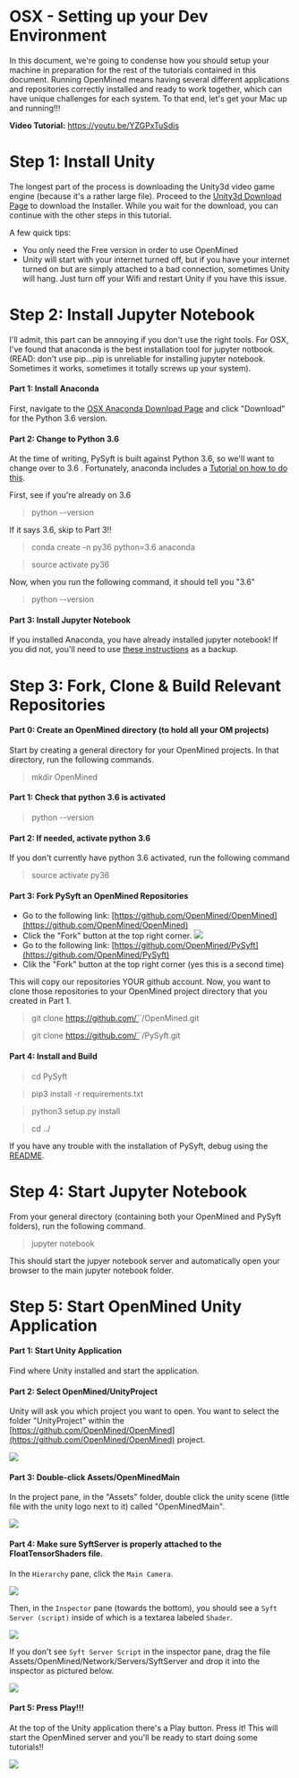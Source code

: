 # OSX - Setting up your Dev Environment

In this document, we're going to condense how you should setup your machine in preparation for the rest of the tutorials contained in this document. Running OpenMined means having several different applications and repositories correctly installed and ready to work together, which can have unique challenges for each system. To that end, let's get your Mac up and running!!!

**Video Tutorial:** https://youtu.be/YZGPxTuSdis

# Step 1: Install Unity

The longest part of the process is downloading the Unity3d video game engine (because it's a rather large file). Proceed to the [Unity3d Download Page](https://store.unity.com/download?ref=personal) to download the Installer. While you wait for the download, you can continue with the other steps in this tutorial.

A few quick tips:

* You only need the Free version in order to use OpenMined
* Unity will start with your internet turned off, but if you have your internet turned on but are simply attached to a bad connection, sometimes Unity will hang. Just turn off your Wifi and restart Unity if you have this issue.

# Step 2: Install Jupyter Notebook

I'll admit, this part can be annoying if you don't use the right tools. For OSX, I've found that anaconda is the best installation tool for jupyter notbook. (READ: don't use pip...pip is unreliable for installing jupyter notebook. Sometimes it works, sometimes it totally screws up your system).

#### Part 1: Install Anaconda
First, navigate to the [OSX Anaconda Download Page](https://www.anaconda.com/download/#macos) and click "Download" for the Python 3.6 version.

#### Part 2: Change to Python 3.6
At the time of writing, PySyft is built against Python 3.6, so we'll want to change over to 3.6 . Fortunately, anaconda includes a [Tutorial on how to do this](https://conda.io/docs/user-guide/tasks/manage-python.html).

First, see if you're already on 3.6

>python --version

If it says 3.6, skip to Part 3!!

>conda create -n py36 python=3.6 anaconda

>source activate py36

Now, when you run the following command, it should tell you "3.6"
>python --version

#### Part 3: Install Jupyter Notebook

If you installed Anaconda, you have already installed jupyter notebook! If you did not, you'll need to use [these instructions](http://jupyter.readthedocs.io/en/latest/install.html) as a backup.

# Step 3: Fork, Clone & Build Relevant Repositories

#### Part 0: Create an OpenMined directory (to hold all your OM projects)
Start by creating a general directory for your OpenMined projects. In that directory, run the following commands.
> mkdir OpenMined

#### Part 1: Check that python 3.6 is activated
>python --version

#### Part 2: If needed, activate python 3.6
If you don't currently have python 3.6 activated, run the following command

>source activate py36

#### Part 3: Fork PySyft an OpenMined Repositories

- Go to the following link: [https://github.com/OpenMined/OpenMined](https://github.com/OpenMined/OpenMined)
- Click the "Fork" button at the top right corner.
![](../resources/images/fork.png)
- Go to the following link: [https://github.com/OpenMined/PySyft](https://github.com/OpenMined/PySyft)
- Clik the "Fork" button at the top right corner (yes this is a second time)

This will copy our repositories YOUR github account. Now, you want to clone those repositories to your OpenMined project directory that you created in Part 1.

> git clone https://github.com/`<your github username>`/OpenMined.git

> git clone https://github.com/`<your github username>`/PySyft.git

#### Part 4: Install and Build


> cd PySyft

> pip3 install -r requirements.txt

> python3 setup.py install

> cd ../

If you have any trouble with the installation of PySyft, debug using the [README](https://github.com/OpenMined/PySyft).

# Step 4: Start Jupyter Notebook

From your general directory (containing both your OpenMined and PySyft folders), run the following command.

>jupyter notebook

This should start the jupyer notebook server and automatically open your browser to the main jupyter notebook folder.

# Step 5: Start OpenMined Unity Application

#### Part 1: Start Unity Application

Find where Unity installed and start the application.

#### Part 2: Select OpenMined/UnityProject

Unity will ask you which project you want to open. You want to select the folder "UnityProject" within the [https://github.com/OpenMined/OpenMined](https://github.com/OpenMined/OpenMined) project.

![](../resources/images/OpenUnityProject.png)

#### Part 3: Double-click Assets/OpenMinedMain

In the project pane, in the "Assets" folder, double click the unity scene (little file with the unity logo next to it) called "OpenMinedMain".

![](../resources/images/SelectUnityScene.png)

#### Part 4: Make sure SyftServer is properly attached to the FloatTensorShaders file.

In the `Hierarchy` pane, click the `Main Camera`.

![](../resources/images/HierarchyMainCamera.png)

Then, in the `Inspector` pane (towards the bottom), you should see a `Syft Server (script)` inside of which is a textarea labeled `Shader`. 

![](../resources/images/CameraInspector.png)

If you don't see `Syft Server Script` in the inspector pane, drag the file Assets/OpenMined/Network/Servers/SyftServer and drop it into the inspector as pictured below.

![](../resources/images/DragSyftServer.png)


#### Part 5: Press Play!!!

At the top of the Unity application there's a Play button. Press it! This will start the OpenMined server and you'll be ready to start doing some tutorials!!

![](../resources/images/UnityPlayButton.png)
